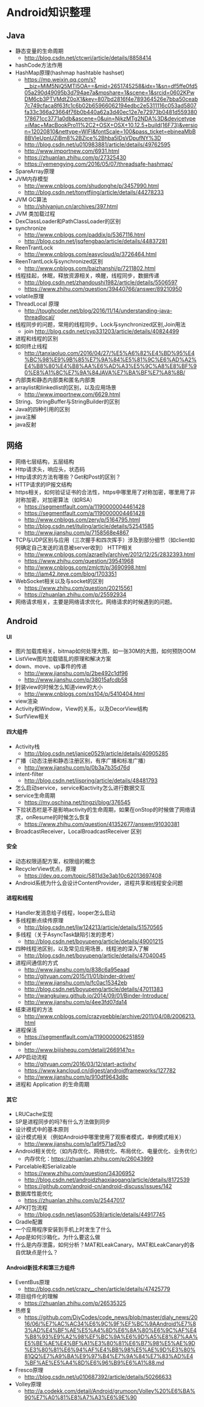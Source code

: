 # Android知识整理

## Java
* 静态变量的生命周期
  * http://blog.csdn.net/ctcwri/article/details/8858414
* hashCode方法作用
* HashMap原理(hashmap hashtable hashset)
  * https://mp.weixin.qq.com/s?__biz=MjM5NjQ5MTI5OA==&mid=2651745258&idx=1&sn=df5ffe0fd505a290d49095b3d794ae7a&mpshare=1&scene=1&srcid=0602KPwDM6cb3PTVMdtZ0oX1&key=807bd2816f4e789364526e7bba50ceab7c749cfaca8f63fc1c6b02b65966062194edbc2e5311116c053ad5807fa33c366a23664f76b0b440a62a3d40ec12e7e72973b0481d559380178671cc3771a0db&ascene=0&uin=NjkzMTg2NDA%3D&devicetype=iMac+MacBookPro11%2C2+OSX+OSX+10.12.5+build(16F73)&version=12020810&nettype=WIFI&fontScale=100&pass_ticket=ebineaMbB8BVIeUpnUZjBm8%2BZice%2Bhba5IDsVDpufNY%3D
  * http://blog.csdn.net/u010983881/article/details/49762595
  * http://www.importnew.com/6931.html
  * https://zhuanlan.zhihu.com/p/27325430
  * https://yemengying.com/2016/05/07/threadsafe-hashmap/
* SpareArray原理
* JVM内存模型
  * http://www.cnblogs.com/shudonghe/p/3457990.html
  * http://blog.csdn.net/tonytfjing/article/details/44278233
* JVM GC算法
  * http://shiyanjun.cn/archives/397.html
* JVM 类加载过程
* DexClassLoader和PathClassLoader的区别
* synchronize
  * http://www.cnblogs.com/paddix/p/5367116.html
  * http://blog.csdn.net/jsqfengbao/article/details/44837281
* ReenTrantLock
  * http://www.cnblogs.com/easycloud/p/3726464.html
* ReenTrantLock与synchronized区别
  * http://www.cnblogs.com/baizhanshi/p/7211802.html
* 线程挂起，休眠，释放资源相关，唤醒，线程同步，数据传递
  * http://blog.csdn.net/zhandoushi1982/article/details/5506597
  * https://www.zhihu.com/question/39440766/answer/89210950
* volatile原理
* ThreadLocal 原理
  * http://toughcoder.net/blog/2016/11/14/understanding-java-threadlocal/
* 线程同步的问题，常用的线程同步。Lock与synchronized区别,Join用法
  * join http://blog.csdn.net/cyp331203/article/details/40824499
* 进程和线程的区别
* 如何终止线程
  * http://tanxiaoluo.com/2016/04/27/%E5%A6%82%E4%BD%95%E4%BC%98%E9%9B%85%E7%9A%84%E5%81%9C%E6%AD%A2%E4%B8%80%E4%B8%AA%E6%AD%A3%E5%9C%A8%E8%BF%90%E8%A1%8C%E7%9A%84JAVA%E7%BA%BF%E7%A8%8B/
* 内部类和静态内部类和匿名内部类
* arraylist和linkedlist的区别，以及应用场景
  * http://www.importnew.com/6629.html
* String、StringBuffer与StringBuilder的区别
* Java的四种引用的区别
* java注解
* java反射


## 网络
* 网络七层结构，五层结构
* Http请求头，响应头，状态码
* Http请求的方法有哪些？Get和Post的区别？
* HTTP请求的IP报文结构
* https相关，如何验证证书的合法性，https中哪里用了对称加密，哪里用了非对称加密，对加密算法（如RSA）
  - https://segmentfault.com/a/1190000004461428
  - https://segmentfault.com/a/1190000004461428
  - http://www.cnblogs.com/zery/p/5164795.html
  - http://blog.csdn.net/ituling/article/details/52541585
  - http://www.jianshu.com/p/7158568e4867
* TCP与UDP区别与应用（三次握手和四次挥手）涉及到部分细节（如client如何确定自己发送的消息被server收到） HTTP相关
  * http://www.cnblogs.com/azraelly/archive/2012/12/25/2832393.html
  * https://www.zhihu.com/question/39541968
  * http://www.cnblogs.com/zmlctt/p/3690998.html
  * http://iam42.iteye.com/blog/1703351
* WebSocket相关以及与socket的区别
  * https://www.zhihu.com/question/20215561
  * https://zhuanlan.zhihu.com/p/25592934
* 网络请求相关，主要是网络请求优化。网络请求的时候遇到的问题。

## Android
#### UI
* 图片加载库相关，bitmap如何处理大图，如一张30M的大图，如何预防OOM
* ListView图片加载错乱的原理和解决方案
* down、move、up事件的传递
  * http://www.jianshu.com/p/2be492c1df96
  * http://www.jianshu.com/p/38015afcdb58
* 封装view的时候怎么知道view的大小
  * http://www.cnblogs.com/xs104/p/5410404.html
* view渲染
* Activity和Window，View的关系，以及DecorView结构
* SurfView相关

#### 四大组件
* Activity栈
  * http://blog.csdn.net/janice0529/article/details/40905285
* 广播（动态注册和静态注册区别，有序广播和标准广播）
  * http://www.jianshu.com/p/0b3a7b35d76d
* intent-filter
  * http://blog.csdn.net/iispring/article/details/48481793
* 怎么启动service，service和activity怎么进行数据交互
* service生命周期
  * https://my.oschina.net/tingzi/blog/376545
* 下拉状态栏是不是影响activity的生命周期，如果在onStop的时候做了网络请求，onResume的时候怎么恢复
  * https://www.zhihu.com/question/41352677/answer/91030381
* BroadcastReceiver，LocalBroadcastReceiver 区别

#### 安全
* 动态权限适配方案，权限组的概念
* RecyclerView优点，原理
  * https://dev.qq.com/topic/5811d3e3ab10c62013697408
* Android系统为什么会设计ContentProvider，进程共享和线程安全问题

#### 进程和线程
* Handler发消息给子线程，looper怎么启动
* 多线程断点续传原理
  * http://blog.csdn.net/ljw124213/article/details/51570565
* 多线程（关于AsyncTask缺陷引发的思考）
  * http://blog.csdn.net/boyupeng/article/details/49001215
* 四种线程池区别，以及常见应用场景，线程池的深入了解
  * http://blog.csdn.net/boyupeng/article/details/47040045
* 进程间通信的方式
  * http://www.jianshu.com/p/838c6a95eaad
  * http://gityuan.com/2015/11/01/binder-driver/
  * http://www.jianshu.com/p/fc0ac15342eb
  * http://blog.csdn.net/boyupeng/article/details/47011383
  * http://wangkuiwu.github.io/2014/09/01/Binder-Introduce/
  * http://www.jianshu.com/p/4ee3fd07da14
* 结束进程的方法
  * http://www.cnblogs.com/crazypebble/archive/2011/04/08/2006213.html
* 进程保活
  - https://segmentfault.com/a/1190000006251859
* binder
  * http://www.bijishequ.com/detail/266914?p=
* APP启动流程
  * http://gityuan.com/2016/03/12/start-activity/
  * https://www.kancloud.cn/digest/androidframeworks/127782
  * http://www.jianshu.com/p/910df9643d8c
* 进程和 Application 的生命周期

#### 其它
* LRUCache实现
* SP是进程同步的吗?有什么方法做到同步
* 设计模式中的基本原则
* 设计模式相关（例如Android中哪里使用了观察者模式，单例模式相关）
  * http://www.jianshu.com/p/1a9f571ad7c0
* Android相关优化（如内存优化、网络优化、布局优化、电量优化、业务优化）
  * 内存优化：https://zhuanlan.zhihu.com/p/26043999
* Parcelable和Serializable
  * https://www.zhihu.com/question/34306952
  * http://blog.csdn.net/androidzhaoxiaogang/article/details/8172539
  * https://github.com/android-cn/android-discuss/issues/142
* 数据库性能优化
  * https://zhuanlan.zhihu.com/p/25447017
* APK打包流程
  * http://blog.csdn.net/jason0539/article/details/44917745
* Gradle配置
* 一个应用程序安装到手机上时发生了什么
* App是如何沙箱化，为什么要这么做
* 什么是内存泄露，如何分析？MAT和LeakCanary。MAT和LeakCanary的各自优缺点是什么？

#### Android新技术和第三方组件
* EventBus原理
  * http://blog.csdn.net/crazy__chen/article/details/47425779
* 项目组件化的理解
  * https://zhuanlan.zhihu.com/p/26535325
* 热修复
  * https://github.com/DiyCodes/code_news/blob/master/dialy_news/2016/06/%E7%AC%AC34%E6%9C%9F%EF%BC%9AAndroid%E7%83%AD%E4%BF%AE%E5%A4%8D%E6%8A%80%E6%9C%AF%E4%B8%93%E9%A2%98%EF%BC%9A%E6%9D%A5%E8%87%AA%E5%BE%AE%E4%BF%A1%E3%80%81%E6%B7%98%E5%AE%9D%E3%80%81%E6%94%AF%E4%BB%98%E5%AE%9D%E3%80%81QQ%E7%A9%BA%E9%97%B4%E7%9A%84%E7%83%AD%E4%BF%AE%E5%A4%8D%E6%96%B9%E6%A1%88.md
* Fresco原理
  * http://blog.csdn.net/u010687392/article/details/50266633
* Volley原理
  * http://a.codekk.com/detail/Android/grumoon/Volley%20%E6%BA%90%E7%A0%81%E8%A7%A3%E6%9E%90
